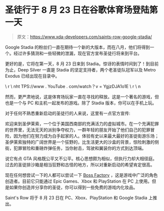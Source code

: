# 圣徒行于 8 月 23 日在谷歌体育场登陆第一天

> 原文：<https://www.xda-developers.com/saints-row-google-stadia/>

Google Stadia 的粉丝们一直在期待一个新的大版本，而在八月，他们将得到一个。经过许多猜测和一些轻微的泄漏，现在官方宣布圣徒行将来到平台。

更好的是，它将在第一天，8 月 23 日来到 Stadia。惊讶的表情时间到了！到目前为止，Deep Silver 一直是 Stadia 的坚定支持者，两个老圣徒队冠军以及 Metro Exodus 已经出现在目录中。

\ r \ nht TPS://www . YouTube . com/watch？v = YgjzDJA1o1E \ r \ n

然而，更严肃地说，这是体育场玩家一直在寻找的释放。这是一个著名的游戏，但也是一个与 PC 和主机一起发布的游戏。除了 Stadia 版本，你可以在手机上玩。

对于任何不熟悉重新启动的圣徒行的人来说，这里有一点官方宣传:

欢迎来到圣伊莱索，一个位于美国西南部的充满活力的虚拟城市。在一个充满犯罪的世界里，无法无天的派别争夺权力，一群年轻的朋友开始了他们自己的犯罪冒险，因为他们在努力成为白手起家的人。体验有史以来最大最好的圣徒街游乐场；圣伊莱索独特的广阔世界是一个狂野的，比生活更大的沙盒的背景，惊险刺激的侧街，犯罪冒险和重磅炸弹任务，当你射击，驾驶和翼装你的方式到达顶端。

说它有点 GTA 风格既公平又不公平。核心思想颇为相似，但执行力却大相径庭。过去的圣徒排沙箱是相当狂野和古怪的地方，所以对重新启动的希望肯定很高。

现在任何想尝试一下的人都可以尝试一下 [Boss Factory](https://saintsrow.com/news/what-is-boss-factory) ，这是游戏中广泛的角色创造者。目前它只能通过 Epic Games、Xbox 和 PlayStation 在 PC 上使用。但是如果你创造并分享你的圣徒，你可以得到一些免费的游戏内化妆品。

Saint's Row 将于 8 月 23 日在 PC、Xbox、PlayStation 和 Google Stadia 上推出。